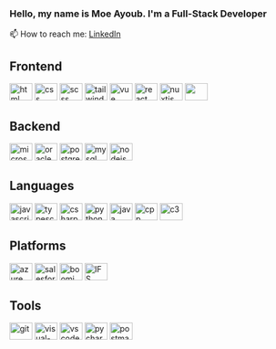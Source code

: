 ### Hello, my name is Moe Ayoub. I'm a Full-Stack Developer

📫 How to reach me: [LinkedIn](https://www.linkedin.com/in/mhayoub/)

## Frontend

<div align="left">
    <img src="https://www.svgrepo.com/show/452228/html-5.svg" alt="html" height="30" width="40" />
    <img src="https://www.svgrepo.com/show/349330/css3.svg" alt="css" height="30" width="40" />
    <img src="https://www.svgrepo.com/show/374067/scss2.svg" alt="scss" height="30" width="40" />
    <img src="https://www.svgrepo.com/show/374118/tailwind.svg" alt="tailwind" height="30" width="40" />
    <img src="https://www.svgrepo.com/show/303494/vue-9-logo.svg" alt="vue" height="30" width="40" />
    <img src="https://www.svgrepo.com/show/374035/reactts.svg" alt="react" height="30" width="40" />
    <img src="https://upload.vectorlogo.zone/logos/nuxtjs/images/546e1030-a547-4b23-beb1-018e4f093fa6.svg" alt="nuxtjs" height="30" width="40" />
    <img src="https://www.svgrepo.com/show/354113/nextjs-icon.svg" alt="" height="30" width="40" />
</div>

## Backend

<div align="left">
    <img src="https://www.svgrepo.com/show/473725/microsoftsqlserver.svg" alt="microsoftsqlserver" height="30" width="40" />
    <img src="https://www.svgrepo.com/show/448245/oracle.svg" alt="oracle" height="30" width="40" />
    <img src="https://www.svgrepo.com/show/354200/postgresql.svg" alt="postgresql" height="30" width="40" />
    <img src="https://www.svgrepo.com/show/394296/mysql.svg" alt="mysql" height="30" width="40" />
    <img src="https://www.svgrepo.com/show/354119/nodejs-icon.svg" alt="nodejs" height="30" width="40" />
</div>

## Languages

<div align="left">
    <img src="https://www.svgrepo.com/show/349419/javascript.svg" alt="javascript" height="30" width="40" />
    <img src="https://www.svgrepo.com/show/349540/typescript.svg" alt="typescript" height="30" width="40" />
    <img src="https://www.svgrepo.com/show/452184/csharp.svg" alt="csharp" height="30" width="40" />
    <img src="https://www.svgrepo.com/show/452091/python.svg" alt="python" height="30" width="40" />
    <img src="https://www.svgrepo.com/show/452234/java.svg" alt="java" height="30" width="40" />
    <img src="https://www.svgrepo.com/show/452183/cpp.svg" alt="cpp" height="30" width="40" />
    <img src="https://www.svgrepo.com/show/373484/c3.svg" alt="c3" height="30" width="40" />
</div>

## Platforms

<div align="left">
    <img src="https://www.svgrepo.com/show/448274/azure.svg" alt="azure" height="30" width="40" />
    <img src="https://www.svgrepo.com/show/354306/salesforce.svg" alt="salesforce" height="30" width="40" />
    <img src="https://cdn.worldvectorlogo.com/logos/boomi-1.svg" alt="boomi" height="30" width="40" />
    <img src="https://www.ifs.com/-/media10/project/ifs/ifs/content/logos/logo.svg" alt="IFS" height="30" width="40" />
</div>

## Tools

<div align="left">
    <img src="https://www.svgrepo.com/show/452210/git.svg" alt="git" height="30" width="40" />
    <img src="https://www.svgrepo.com/show/354520/visual-studio.svg" alt="visual-studio" height="30" width="40" />
    <img src="https://www.svgrepo.com/show/374171/vscode.svg" alt="vscode" height="30" width="40" />
    <img src="https://www.svgrepo.com/show/354237/pycharm.svg" alt="pycharm" height="30" width="40" />
    <img src="https://www.svgrepo.com/show/354202/postman-icon.svg" alt="postman" height="30" width="40" />
</div>
